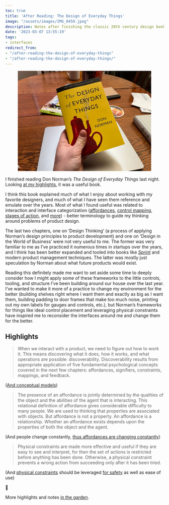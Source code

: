 ```yaml
---
toc: true
title: 'After Reading: The Design of Everyday Things'
image: "/assets/images/IMG_0459.jpeg"
description: Notes after finishing the classic 20th century design book.
date: '2023-03-07 13:55:19'
tags:
- interfaces
redirect_from:
- "/after-reading-the-design-of-everyday-things"
- "/after-reading-the-design-of-everyday-things/"
---
```


<figure class="kg-card kg-image-card"><img src="/assets/images/IMG_0459.jpeg" /></figure>

I finished reading Don Norman’s _The Design of Everyday Things_ last night. Looking [at my highlights](https://notes.joshbeckman.org/tags/#books-25051458), it was a useful book.

I think this book explained much of what I enjoy about working with my favorite designers, and much of what I have seen them reference and emulate over the years. Most of what I found useful was related to interaction and interface categorization ([affordances](https://notes.joshbeckman.org/notes/487338519), [control mapping](https://notes.joshbeckman.org/notes/487344266), [stages of action](https://notes.joshbeckman.org/notes/487342571), and [more](https://notes.joshbeckman.org/notes/487346022)) - better terminology to guide my thinking around problems of product design.

The last two chapters, one on ‘Design Thinking’ (a process of applying Norman’s design principles to product development) and one on ‘Design in the World of Business’ were not very useful to me. The former was very familiar to me as I’ve practiced it numerous times in startups over the years, and I think has been better expanded and tooled into books like [_Sprint_](https://www.thesprintbook.com) and modern product management techniques. The latter was mostly just speculation by Norman about what future products would exist.

Reading this definitely made me want to set aside some time to deeply consider how I might apply some of these frameworks to the little controls, tooling, and structure I’ve been building around our house over the last year. I’ve wanted to make it more of a practice to change my environment for the better (building shelves right where I want them and exactly as big as I want them, building padding to door frames that make too much noise, printing out my own labels for gauges and controls, etc.), but Norman’s frameworks for things like ideal control placement and leveraging physical constraints have inspired me to reconsider the interfaces around me and change them for the better.

## Highlights

> When we interact with a product, we need to figure out how to work it. This means discovering what it does, how it works, and what operations are possible: discoverability. Discoverability results from appropriate application of five fundamental psychological concepts covered in the next few chapters: affordances, signifiers, constraints, mappings, and feedback.

([And conceptual models](https://notes.joshbeckman.org/notes/487338002))

> The presence of an affordance is jointly determined by the qualities of the object and the abilities of the agent that is interacting. This relational definition of affordance gives considerable difficulty to many people. We are used to thinking that properties are associated with objects. But affordance is not a property. An affordance is a relationship. Whether an affordance exists depends upon the properties of both the object and the agent.

(And people change constantly, [thus affordances are changing constantly](https://notes.joshbeckman.org/notes/487338519))

> Physical constraints are made more effective and useful if they are easy to see and interpret, for then the set of actions is restricted before anything has been done. Otherwise, a physical constraint prevents a wrong action from succeeding only after it has been tried.

(And [physical constraints](https://notes.joshbeckman.org/notes/487346022) should be leveraged [for safety](https://notes.joshbeckman.org/notes/487349097) as well as ease of use)

🍃

More highlights and notes [in the garden](https://notes.joshbeckman.org/tags/#books-25051458).

